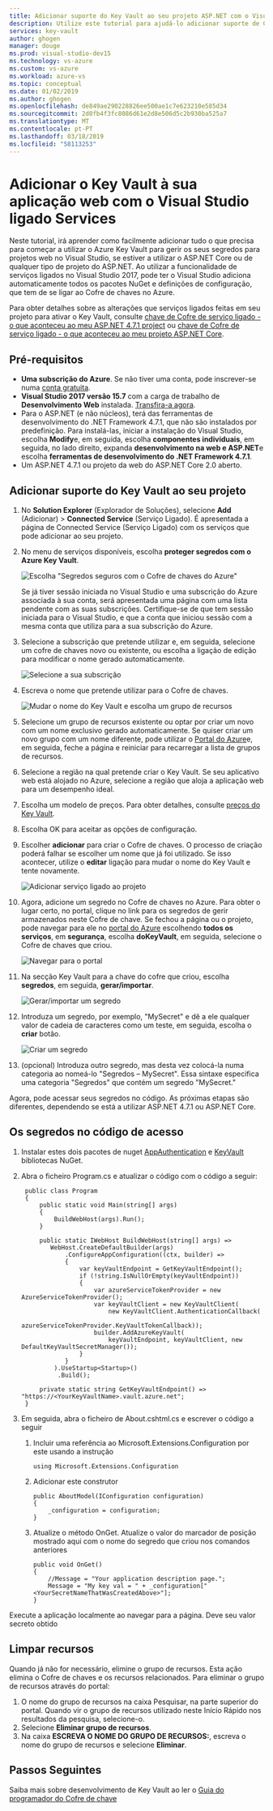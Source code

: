 ```yaml
---
title: Adicionar suporte do Key Vault ao seu projeto ASP.NET com o Visual Studio - Azure Key Vault | Documentos da Microsoft
description: Utilize este tutorial para ajudá-lo adicionar suporte de Cofre de chaves num aplicativo da web ASP.NET ou ASP.NET Core.
services: key-vault
author: ghogen
manager: douge
ms.prod: visual-studio-dev15
ms.technology: vs-azure
ms.custom: vs-azure
ms.workload: azure-vs
ms.topic: conceptual
ms.date: 01/02/2019
ms.author: ghogen
ms.openlocfilehash: de849ae290228826ee500ae1c7e623210e585d34
ms.sourcegitcommit: 2d0fb4f3fc8086d61e2d8e506d5c2b930ba525a7
ms.translationtype: MT
ms.contentlocale: pt-PT
ms.lasthandoff: 03/18/2019
ms.locfileid: "58113253"
---
```

# <a name="add-key-vault-to-your-web-application-by-using-visual-studio-connected-services"></a>Adicionar o Key Vault à sua aplicação web com o Visual Studio ligado Services

Neste tutorial, irá aprender como facilmente adicionar tudo o que precisa para começar a utilizar o Azure Key Vault para gerir os seus segredos para projetos web no Visual Studio, se estiver a utilizar o ASP.NET Core ou de qualquer tipo de projeto do ASP.NET. Ao utilizar a funcionalidade de serviços ligados no Visual Studio 2017, pode ter o Visual Studio adiciona automaticamente todos os pacotes NuGet e definições de configuração, que tem de se ligar ao Cofre de chaves no Azure. 

Para obter detalhes sobre as alterações que serviços ligados feitas em seu projeto para ativar o Key Vault, consulte [chave de Cofre de serviço ligado - o que aconteceu ao meu ASP.NET 4.7.1 project](vs-key-vault-aspnet-what-happened.md) ou [chave de Cofre de serviço ligado - o que aconteceu ao meu projeto ASP.NET Core](vs-key-vault-aspnet-core-what-happened.md).

## <a name="prerequisites"></a>Pré-requisitos

- **Uma subscrição do Azure**. Se não tiver uma conta, pode inscrever-se numa [conta gratuita](https://azure.microsoft.com/pricing/free-trial/).
- **Visual Studio 2017 versão 15.7** com a carga de trabalho de **Desenvolvimento Web** instalada. [Transfira-a agora](https://aka.ms/vsdownload?utm_source=mscom&utm_campaign=msdocs).
- Para o ASP.NET (e não núcleos), terá das ferramentas de desenvolvimento do .NET Framework 4.7.1, que não são instalados por predefinição. Para instalá-las, iniciar a instalação do Visual Studio, escolha **Modify**e, em seguida, escolha **componentes individuais**, em seguida, no lado direito, expanda **desenvolvimento na web e ASP.NET**e escolha **ferramentas de desenvolvimento do .NET Framework 4.7.1**.
- Um ASP.NET 4.7.1 ou projeto da web do ASP.NET Core 2.0 aberto.

## <a name="add-key-vault-support-to-your-project"></a>Adicionar suporte do Key Vault ao seu projeto

1. No **Solution Explorer** (Explorador de Soluções), selecione **Add** (Adicionar)  > **Connected Service** (Serviço Ligado).
   É apresentada a página de Connected Service (Serviço Ligado) com os serviços que pode adicionar ao seu projeto.
1. No menu de serviços disponíveis, escolha **proteger segredos com o Azure Key Vault**.

   ![Escolha "Segredos seguros com o Cofre de chaves do Azure"](media/vs-key-vault-add-connected-service/KeyVaultConnectedService1.PNG)

   Se já tiver sessão iniciada no Visual Studio e uma subscrição do Azure associada à sua conta, será apresentada uma página com uma lista pendente com as suas subscrições. Certifique-se de que tem sessão iniciada para o Visual Studio, e que a conta que iniciou sessão com a mesma conta que utiliza para a sua subscrição do Azure.

1. Selecione a subscrição que pretende utilizar e, em seguida, selecione um cofre de chaves novo ou existente, ou escolha a ligação de edição para modificar o nome gerado automaticamente.

   ![Selecione a sua subscrição](media/vs-key-vault-add-connected-service/KeyVaultConnectedService3.PNG)

1. Escreva o nome que pretende utilizar para o Cofre de chaves.

   ![Mudar o nome do Key Vault e escolha um grupo de recursos](media/vs-key-vault-add-connected-service/KeyVaultConnectedService-Edit.PNG)

1. Selecione um grupo de recursos existente ou optar por criar um novo com um nome exclusivo gerado automaticamente.  Se quiser criar um novo grupo com um nome diferente, pode utilizar o [Portal do Azure](https://portal.azure.com)e, em seguida, feche a página e reiniciar para recarregar a lista de grupos de recursos.
1. Selecione a região na qual pretende criar o Key Vault. Se seu aplicativo web está alojado no Azure, selecione a região que aloja a aplicação web para um desempenho ideal.
1. Escolha um modelo de preços. Para obter detalhes, consulte [preços do Key Vault](https://azure.microsoft.com/pricing/details/key-vault/).
1. Escolha OK para aceitar as opções de configuração.
1. Escolher **adicionar** para criar o Cofre de chaves. O processo de criação poderá falhar se escolher um nome que já foi utilizado.  Se isso acontecer, utilize o **editar** ligação para mudar o nome do Key Vault e tente novamente.

   ![Adicionar serviço ligado ao projeto](media/vs-key-vault-add-connected-service/KeyVaultConnectedService4.PNG)

1. Agora, adicione um segredo no Cofre de chaves no Azure. Para obter o lugar certo, no portal, clique no link para os segredos de gerir armazenados neste Cofre de chave. Se fechou a página ou o projeto, pode navegar para ele no [portal do Azure](https://portal.azure.com) escolhendo **todos os serviços**, em **segurança**, escolha **doKeyVault**, em seguida, selecione o Cofre de chaves que criou.

   ![Navegar para o portal](media/vs-key-vault-add-connected-service/manage-secrets-link.jpg)

1. Na secção Key Vault para a chave do cofre que criou, escolha **segredos**, em seguida, **gerar/importar**.

   ![Gerar/importar um segredo](media/vs-key-vault-add-connected-service/generate-secrets.jpg)

1. Introduza um segredo, por exemplo, "MySecret" e dê a ele qualquer valor de cadeia de caracteres como um teste, em seguida, escolha o **criar** botão.

   ![Criar um segredo](media/vs-key-vault-add-connected-service/create-a-secret.jpg)

1. (opcional) Introduza outro segredo, mas desta vez colocá-la numa categoria ao nomeá-lo "Segredos – MySecret". Essa sintaxe especifica uma categoria "Segredos" que contém um segredo "MySecret."
 
Agora, pode acessar seus segredos no código. As próximas etapas são diferentes, dependendo se está a utilizar ASP.NET 4.7.1 ou ASP.NET Core.

## <a name="access-your-secrets-in-code"></a>Os segredos no código de acesso

1. Instalar estes dois pacotes de nuget [AppAuthentication](https://www.nuget.org/packages/Microsoft.Azure.Services.AppAuthentication) e [KeyVault](https://www.nuget.org/packages/Microsoft.Azure.KeyVault) bibliotecas NuGet.

2. Abra o ficheiro Program.cs e atualizar o código com o código a seguir: 
   ```
    public class Program
    {
        public static void Main(string[] args)
        {
            BuildWebHost(args).Run();
        }

        public static IWebHost BuildWebHost(string[] args) =>
           WebHost.CreateDefaultBuilder(args)
               .ConfigureAppConfiguration((ctx, builder) =>
               {
                   var keyVaultEndpoint = GetKeyVaultEndpoint();
                   if (!string.IsNullOrEmpty(keyVaultEndpoint))
                   {
                       var azureServiceTokenProvider = new AzureServiceTokenProvider();
                       var keyVaultClient = new KeyVaultClient(
                           new KeyVaultClient.AuthenticationCallback(
                               azureServiceTokenProvider.KeyVaultTokenCallback));
                       builder.AddAzureKeyVault(
                           keyVaultEndpoint, keyVaultClient, new DefaultKeyVaultSecretManager());
                   }
               }
            ).UseStartup<Startup>()
             .Build();

        private static string GetKeyVaultEndpoint() => "https://<YourKeyVaultName>.vault.azure.net";
    }
   ```
3. Em seguida, abra o ficheiro de About.cshtml.cs e escrever o código a seguir
   1. Incluir uma referência ao Microsoft.Extensions.Configuration por este usando a instrução    
       ```
       using Microsoft.Extensions.Configuration
       ```
   2. Adicionar este construtor
       ```
       public AboutModel(IConfiguration configuration)
       {
           _configuration = configuration;
       }
       ```
   3. Atualize o método OnGet. Atualize o valor do marcador de posição mostrado aqui com o nome do segredo que criou nos comandos anteriores
       ```
       public void OnGet()
       {
           //Message = "Your application description page.";
           Message = "My key val = " + _configuration["<YourSecretNameThatWasCreatedAbove>"];
       }
       ```

Execute a aplicação localmente ao navegar para a página. Deve seu valor secreto obtido

## <a name="clean-up-resources"></a>Limpar recursos

Quando já não for necessário, elimine o grupo de recursos. Esta ação elimina o Cofre de chaves e os recursos relacionados. Para eliminar o grupo de recursos através do portal:

1. O nome do grupo de recursos na caixa Pesquisar, na parte superior do portal. Quando vir o grupo de recursos utilizado neste Início Rápido nos resultados da pesquisa, selecione-o.
2. Selecione **Eliminar grupo de recursos**.
3. Na caixa **ESCREVA O NOME DO GRUPO DE RECURSOS:**, escreva o nome do grupo de recursos e selecione **Eliminar**.

## <a name="next-steps"></a>Passos Seguintes

Saiba mais sobre desenvolvimento de Key Vault ao ler o [Guia do programador do Cofre de chave](key-vault-developers-guide.md)